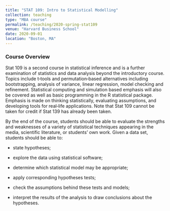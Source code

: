 ```yaml
---
title: "STAT 109: Intro to Statistical Modelling"
collection: teaching
type: "MBA course"
permalink: /teaching/2020-spring-stat109
venue: "Harvard Business School"
date: 2020-09-01
location: "Boston, MA"
---
```


### Course Overview

Stat  109  is  a  second  course  in  statistical  inference  and  is  a  further  examination  of  statistics  and  data analysis  beyond  the  introductory  course.    Topics  include  t‐tools  and  permutation‐based  alternatives including bootstrapping, analysis of variance, linear regression, model checking and refinement. Statistical computing and simulation based emphasis will also be covered as well as basic programming in  the  R  statistical  package.  Emphasis  is  made  on  thinking  statistically,  evaluating  assumptions,  and developing tools for real‐life applications. Note that Stat 109 cannot be taken for credit if Stat 139 has already been taken.  
 
By the end of the course, students should be able to evaluate the strengths and weaknesses of a variety of statistical techniques appearing in the media, scientific literature, or students’ own work. Given a data set, students should be able to:

+ state hypotheses;

+ explore the data using statistical software; 

+ determine which statistical model may be appropriate;

+ apply corresponding hypotheses tests;

+ check the assumptions behind these tests and models;

+ interpret the results of the analysis to draw conclusions about the hypotheses.  
 